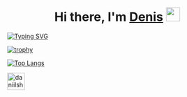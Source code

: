 <h1 align="center">Hi there, I'm <a href="https://github.com/DenisTimushevRumpelstilzchen" target="_blank">Denis</a> 
<img src="https://github.com/blackcater/blackcater/raw/main/images/Hi.gif" height="32"/></h1>

[![Typing SVG](https://readme-typing-svg.herokuapp.com?color=000000&lines=I+am+a+student+of+the+qa.guru+school)](https://git.io/typing-svg)

[![trophy](https://github-profile-trophy.vercel.app/?username=DenisTimushevRumpelstilzchen)](https://github.com/DenisTimushevRumpelstilzchen/github-profile-trophy)

[![Top Langs](https://github-readme-stats.vercel.app/api/top-langs/?username=DenisTimushevRumpelstilzchen&layout=compact)](https://github.com/DenisTimushevRumpelstilzchen/github-readme-stats)

<p align="left">
<a href="https://t.me/Rumpelstilzchen4" target="blank"><img align="center" src="https://raw.githubusercontent.com/daniilshat/daniilshat/2d7eafe5250314b3d422c86b35de062e0f1f5178/icons/Telegram.svg" alt="daniilshat" height="40" width="40" /></a>
